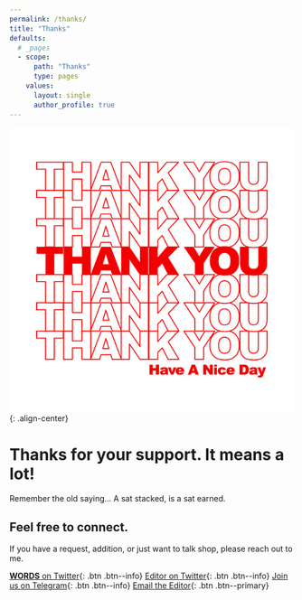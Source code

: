 ```yaml
---
permalink: /thanks/
title: "Thanks"
defaults:
  # _pages
  - scope:
      path: "Thanks"
      type: pages
    values:
      layout: single
      author_profile: true
---
```


![](/assets/images/thankyou.png){: .align-center}

# Thanks for your support. It means a lot!

Remember the old saying... A sat stacked, is a sat earned. 

## Feel free to connect.

If you have a request, addition, or just want to talk shop, please reach out to me.

[<i class="fab fa-twitter"></i> **WORDS** on Twitter](https://twitter.com/_bitcoinwords){: .btn .btn--info}
[<i class="fab fa-twitter"></i> Editor on Twitter](https://twitter.com/_joerodgers){: .btn .btn--info}
[<i class="fab fa-telegram-plane"></i> Join us on Telegram](https://t.me/bitcoinwordsjournal){: .btn .btn--info}
[<i class="fas fa-envelope-open-text"></i> Email the Editor](mailto:bitcoinwords@gmail.com){: .btn .btn--primary}